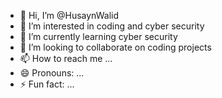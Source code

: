 - 👋 Hi, I’m @HusaynWalid
- 👀 I’m interested in coding and cyber security
- 🌱 I’m currently learning cyber security
- 💞️ I’m looking to collaborate on coding projects
- 📫 How to reach me ...
- 😄 Pronouns: ...
- ⚡ Fun fact: ...

<!---
HusaynWalid/HusaynWalid is a ✨ special ✨ repository because its `README.md` (this file) appears on your GitHub profile.
You can click the Preview link to take a look at your changes.
--->
